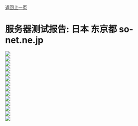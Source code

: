 [返回上一页](https://github.com/boduoyejieyi666/whonolikeboduoyejieyi/blob/main/MyFanFan.md)         

# 服务器测试报告: 日本 东京都 so-net.ne.jp        
![](./MyFanFan/1.png)     
![](./MyFanFan/2.png)    
![](./MyFanFan/3.png)    
![](./MyFanFan/4.png)    
![](./MyFanFan/5.png)    
![](./MyFanFan/6.png)    
![](./MyFanFan/7.png)    
![](./MyFanFan/8.png)    
![](./MyFanFan/9.png)    
![](./MyFanFan/10.png)    
![](./MyFanFan/11.png)    
![](./MyFanFan/12.png)    
![](./MyFanFan/13.png)    
![](./MyFanFan/14.png)    
			                 

